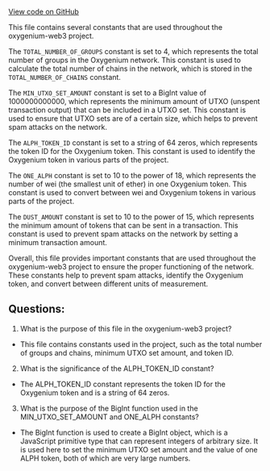 [View code on GitHub](https://github.com/oxygenium/oxygenium-web3/packages/web3/src/constants.ts)

This file contains several constants that are used throughout the oxygenium-web3 project. 

The `TOTAL_NUMBER_OF_GROUPS` constant is set to 4, which represents the total number of groups in the Oxygenium network. This constant is used to calculate the total number of chains in the network, which is stored in the `TOTAL_NUMBER_OF_CHAINS` constant. 

The `MIN_UTXO_SET_AMOUNT` constant is set to a BigInt value of 1000000000000, which represents the minimum amount of UTXO (unspent transaction output) that can be included in a UTXO set. This constant is used to ensure that UTXO sets are of a certain size, which helps to prevent spam attacks on the network. 

The `ALPH_TOKEN_ID` constant is set to a string of 64 zeros, which represents the token ID for the Oxygenium token. This constant is used to identify the Oxygenium token in various parts of the project. 

The `ONE_ALPH` constant is set to 10 to the power of 18, which represents the number of wei (the smallest unit of ether) in one Oxygenium token. This constant is used to convert between wei and Oxygenium tokens in various parts of the project. 

The `DUST_AMOUNT` constant is set to 10 to the power of 15, which represents the minimum amount of tokens that can be sent in a transaction. This constant is used to prevent spam attacks on the network by setting a minimum transaction amount. 

Overall, this file provides important constants that are used throughout the oxygenium-web3 project to ensure the proper functioning of the network. These constants help to prevent spam attacks, identify the Oxygenium token, and convert between different units of measurement.
## Questions: 
 1. What is the purpose of this file in the oxygenium-web3 project?
- This file contains constants used in the project, such as the total number of groups and chains, minimum UTXO set amount, and token ID.

2. What is the significance of the ALPH_TOKEN_ID constant?
- The ALPH_TOKEN_ID constant represents the token ID for the Oxygenium token and is a string of 64 zeros.

3. What is the purpose of the BigInt function used in the MIN_UTXO_SET_AMOUNT and ONE_ALPH constants?
- The BigInt function is used to create a BigInt object, which is a JavaScript primitive type that can represent integers of arbitrary size. It is used here to set the minimum UTXO set amount and the value of one ALPH token, both of which are very large numbers.